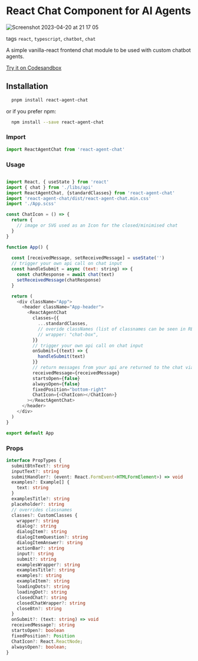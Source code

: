 # React Chat Component for AI Agents

![Screenshot 2023-04-20 at 21 17 05](https://user-images.githubusercontent.com/20679513/233469744-b88e22e8-73e8-42f4-af69-489dfd181997.png)

tags `react`, `typescript`, `chatbot`, `chat`

A simple vanilla-react frontend chat module to be used with custom chatbot agents.

[Try it on Codesandbox](https://codesandbox.io/s/react-agent-chat-example-nywk9r?file=/src/App.js)

## Installation

```bash
  pnpm install react-agent-chat
```

or if you prefer npm:

```bash
  npm install --save react-agent-chat
```

### Import

```js
import ReactAgentChat from 'react-agent-chat'
```

### Usage

```js

import React, { useState } from 'react'
import { chat } from './libs/api'
import ReactAgentChat, {standardClasses} from 'react-agent-chat'
import 'react-agent-chat/dist/react-agent-chat.min.css'
import './App.scss'

const ChatIcon = () => {
  return {
    // image or SVG used as an Icon for the closed/minimised chat  
  }
}

function App() {
  
  const [receivedMessage, setReceivedMessage] = useState('')
  // trigger your own api call on chat input
  const handleSubmit = async (text: string) => {
    const chatResponse = await chat(text)
    setReceivedMessage(chatResponse)
  }

  return (
    <div className="App">
      <header className="App-header">
        <ReactAgentChat
          classes={{
            ...standardClasses,
            // overide classNames (list of classnames can be seen in README props)
            // wrapper: "chat-box",
          }}
          // trigger your own api call on chat input
          onSubmit={(text) => {
            handleSubmit(text)
          }}
          // return messages from your api are returned to the chat via receivedMessage 
          receivedMessage={receivedMessage}
          startsOpen={false}
          alwaysOpen={false}
          fixedPosition="bottom-right"
          ChatIcon={<ChatIcon></ChatIcon>}
        ></ReactAgentChat>
      </header>
    </div>
  )
}

export default App

```

### Props

```ts
interface PropTypes {
  submitBtnText?: string
  inputText?: string
  submitHandler?: (event: React.FormEvent<HTMLFormElement>) => void
  examples?: Example[] {
    text: string
  } 
  examplesTitle?: string
  placeholder?: string
  // overrides classnames 
  classes?: CustomClasses {
    wrapper?: string
    dialog?: string
    dialogItem?: string
    dialogItemQuestion?: string
    dialogItemAnswer?: string
    actionBar?: string
    input?: string
    submit?: string
    examplesWrapper?: string
    examplesTitle?: string
    examples?: string
    exampleItem?: string
    loadingDots?: string
    loadingDot?: string
    closedChat?: string
    closedChatWrapper?: string
    closeBtn?: string
  }
  onSubmit?: (text: string) => void
  receivedMessage?: string
  startsOpen?: boolean
  fixedPosition?: Position
  ChatIcon?: React.ReactNode;
  alwaysOpen?: boolean;
}
```
